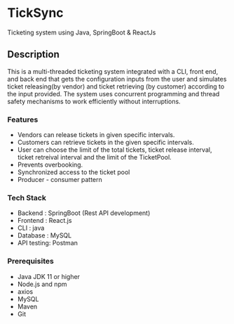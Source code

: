 # TickSync
Ticketing system using Java, SpringBoot & ReactJs

## Description
This is a multi-threaded ticketing system integrated with a CLI, front end, and back end that gets the configuration inputs from the user and simulates ticket releasing(by vendor) and ticket retrieving (by customer) according to the input provided. The system uses concurrent programming and thread safety mechanisms to work efficiently without interruptions.

### Features
- Vendors can release tickets in given specific intervals.
- Customers can retrieve tickets in the given specific intervals.
- User can choose the limit of the total tickets, ticket release interval, ticket retreival interval and the limit of the TicketPool. 
- Prevents overbooking.
- Synchronized access to the ticket pool
- Producer - consumer pattern

### Tech Stack
- Backend  : SpringBoot (Rest API development)
- Frontend : React.js
- CLI      : java
- Database : MySQL
- API testing: Postman

### Prerequisites
- Java JDK 11 or higher
- Node.js and npm
- axios
- MySQL
- Maven
- Git
